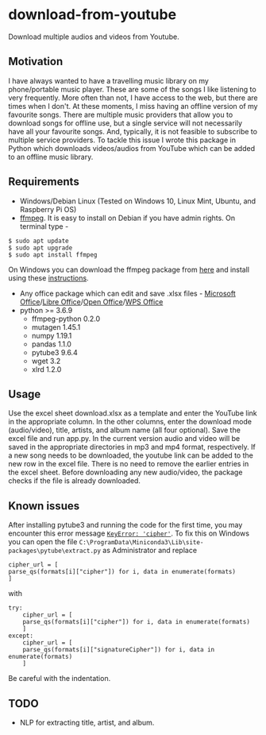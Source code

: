 # download-from-youtube
Download multiple audios and videos from Youtube.

## Motivation
I have always wanted to have a travelling music library on my phone/portable music player. These are some of the songs I like listening to very frequently. More often than not, I have access to the web, but there are times when I don't. At these moments, I miss having an offline version of my favourite songs. There are multiple music providers that allow you to download songs for offline use, but a single service will not necessarily have all your favourite songs. And, typically, it is not feasible to subscribe to multiple service providers. To tackle this issue I wrote this package in Python which downloads videos/audios from YouTube which can be added to an offline music library.

## Requirements
* Windows/Debian Linux (Tested on Windows 10, Linux Mint, Ubuntu, and Raspberry Pi OS)
* [ffmpeg](https://ffmpeg.org/). It is easy to install on Debian if you have admin rights. On terminal type -
```
$ sudo apt update
$ sudo apt upgrade
$ sudo apt install ffmpeg
```
On Windows you can download the ffmpeg package from [here](https://ffmpeg.zeranoe.com/builds/) and install using these [instructions](https://www.wikihow.com/Install-FFmpeg-on-Windows).
* Any office package which can edit and save .xlsx files - [Microsoft Office](https://www.office.com)/[Libre Office](https://www.libreoffice.org)/[Open Office](https://www.openoffice.org)/[WPS Office](https://www.wps.com)
* python >= 3.6.9
    * ffmpeg-python 0.2.0
    * mutagen 1.45.1
    * numpy 1.19.1
    * pandas 1.1.0
    * pytube3 9.6.4
    * wget 3.2
    * xlrd 1.2.0

## Usage
Use the excel sheet download.xlsx as a template and enter the YouTube link in the appropriate column. In the other columns, enter the download mode (audio/video), title, artists, and album name (all four optional). Save the excel file and run app.py. In the current version audio and video will be saved in the appropriate directories in mp3 and mp4 format, respectively. If a new song needs to be downloaded, the youtube link can be added to the new row in the excel file. There is no need to remove the earlier entries in the excel sheet. Before downloading any new audio/video, the package checks if the file is already downloaded.

## Known issues
After installing pytube3 and running the code for the first time, you may encounter this error message [`KeyError: 'cipher'`](https://github.com/nficano/pytube/issues/641). To fix this on Windows you can open the file `C:\ProgramData\Miniconda3\Lib\site-packages\pytube\extract.py` as Administrator and replace
```
cipher_url = [
parse_qs(formats[i]["cipher"]) for i, data in enumerate(formats)
]
```
with
```
try:
    cipher_url = [
    parse_qs(formats[i]["cipher"]) for i, data in enumerate(formats)
    ]
except:
    cipher_url = [
    parse_qs(formats[i]["signatureCipher"]) for i, data in enumerate(formats)
    ]
```
Be careful with the indentation.

## TODO
* NLP for extracting title, artist, and album.
